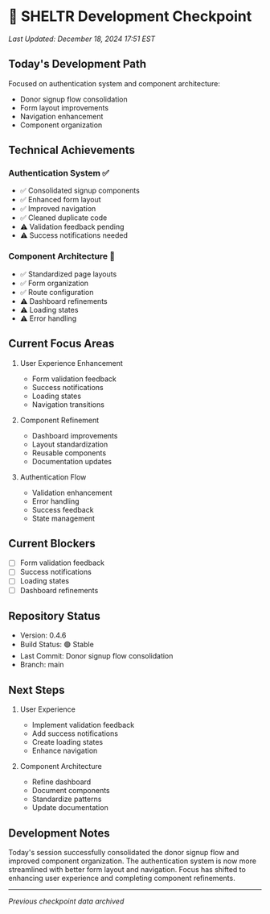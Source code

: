 # 🎯 SHELTR Development Checkpoint
*Last Updated: December 18, 2024 17:51 EST*

## Today's Development Path
Focused on authentication system and component architecture:
- Donor signup flow consolidation
- Form layout improvements
- Navigation enhancement
- Component organization

## Technical Achievements
### Authentication System ✅
- ✅ Consolidated signup components
- ✅ Enhanced form layout
- ✅ Improved navigation
- ✅ Cleaned duplicate code
- ⚠️ Validation feedback pending
- ⚠️ Success notifications needed

### Component Architecture 🔄
- ✅ Standardized page layouts
- ✅ Form organization
- ✅ Route configuration
- ⚠️ Dashboard refinements
- ⚠️ Loading states
- ⚠️ Error handling

## Current Focus Areas
1. User Experience Enhancement
   - Form validation feedback
   - Success notifications
   - Loading states
   - Navigation transitions

2. Component Refinement
   - Dashboard improvements
   - Layout standardization
   - Reusable components
   - Documentation updates

3. Authentication Flow
   - Validation enhancement
   - Error handling
   - Success feedback
   - State management

## Current Blockers
- [ ] Form validation feedback
- [ ] Success notifications
- [ ] Loading states
- [ ] Dashboard refinements

## Repository Status
- Version: 0.4.6
- Build Status: 🟢 Stable
- Last Commit: Donor signup flow consolidation
- Branch: main

## Next Steps
1. User Experience
   - Implement validation feedback
   - Add success notifications
   - Create loading states
   - Enhance navigation

2. Component Architecture
   - Refine dashboard
   - Document components
   - Standardize patterns
   - Update documentation

## Development Notes
Today's session successfully consolidated the donor signup flow and improved component organization. The authentication system is now more streamlined with better form layout and navigation. Focus has shifted to enhancing user experience and completing component refinements.

---
*Previous checkpoint data archived*